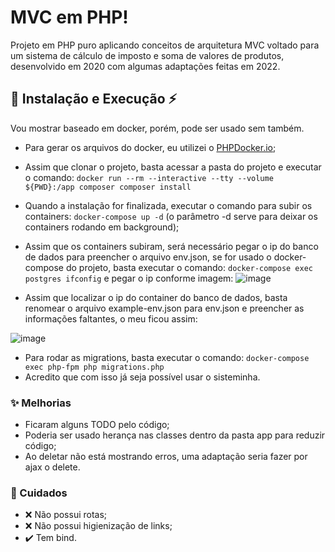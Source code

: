 # MVC em PHP!

Projeto em PHP puro aplicando conceitos de arquitetura MVC voltado para um sistema de cálculo de imposto e soma de valores de produtos, desenvolvido em 2020 com algumas adaptações feitas em 2022.

## :wrench: Instalação e Execução :zap:
Vou mostrar baseado em docker, porém, pode ser usado sem também.
- Para gerar os arquivos do docker, eu utilizei o [PHPDocker.io](https://phpdocker.io/ "PHPDocker.io");
- Assim que clonar o projeto, basta acessar a pasta do projeto e executar o comando:
`docker run --rm --interactive --tty --volume ${PWD}:/app composer composer install`
- Quando a instalação for finalizada, executar o comando para subir os containers:
`docker-compose up -d` (o parâmetro -d serve para deixar os containers rodando em background);
- Assim que os containers subiram, será necessário pegar o ip do banco de dados para preencher o arquivo env.json, se for usado o docker-compose do projeto, basta executar o comando: `docker-compose exec postgres ifconfig` e pegar o ip conforme imagem:
![image](https://user-images.githubusercontent.com/8507716/191156640-db201c7f-3a5d-448c-9f50-a7a66f22c6d2.png)

- Assim que localizar o ip do container do banco de dados, basta renomear o arquivo example-env.json para env.json e preencher as informações faltantes, o meu ficou assim:

![image](https://user-images.githubusercontent.com/8507716/191156286-89bbc1e7-a1d1-41c3-942c-2ee543e64238.png)

- Para rodar as migrations, basta executar o comando: `docker-compose exec php-fpm php migrations.php`
- Acredito que com isso já seja possível usar o sisteminha.

### :sparkles: Melhorias
- Ficaram alguns TODO pelo código;
- Poderia ser usado herança nas classes dentro da pasta app para reduzir código;
- Ao deletar não está mostrando erros, uma adaptação seria fazer por ajax o delete.

### :red_circle: Cuidados
- :x: Não possui rotas;
- :x: Não possui higienização de links;
- :heavy_check_mark: Tem bind.